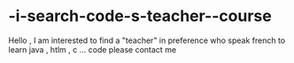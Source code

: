 # -i-search-code-s-teacher--course
Hello , I am interested to find a "teacher" in preference who speak french to learn java , htlm , c ... code please contact me

